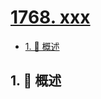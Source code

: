 # [1768. xxx](https://github.com/Tdahuyou/TNotes.leetcode/tree/main/notes/1768.%20xxx)

<!-- region:toc -->

- [1. 📝 概述](#1--概述)

<!-- endregion:toc -->

## 1. 📝 概述
